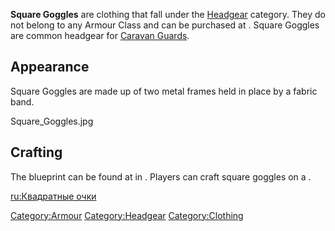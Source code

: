 **Square Goggles** are clothing that fall under the
[Headgear](Headgear.md "wikilink") category. They do not belong to any
Armour Class and can be purchased at [](Headgear_Shop.md). Square Goggles are common headgear for
[Caravan Guards](Caravan_Guard.md "wikilink").

## Appearance

Square Goggles are made up of two metal frames held in place by a fabric
band.

Square_Goggles.jpg

## Crafting

The blueprint can be found at [](The_Great_Library.md) in [](Black_Scratch.md). Players can craft square goggles on
a [](Leather_Armour_Crafting_Bench.md).

[ru:Квадратные очки](ru:Квадратные_очки "wikilink")

[Category:Armour](Category:Armour "wikilink")
[Category:Headgear](Category:Headgear "wikilink")
[Category:Clothing](Category:Clothing "wikilink")